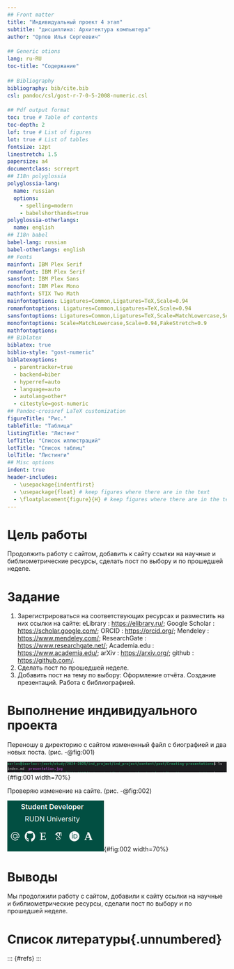 ```yaml
---
## Front matter
title: "Индивидуальный проект 4 этап"
subtitle: "дисциплина: Архитектура компьютера"
author: "Орлов Илья Сергеевич"

## Generic otions
lang: ru-RU
toc-title: "Содержание"

## Bibliography
bibliography: bib/cite.bib
csl: pandoc/csl/gost-r-7-0-5-2008-numeric.csl

## Pdf output format
toc: true # Table of contents
toc-depth: 2
lof: true # List of figures
lot: true # List of tables
fontsize: 12pt
linestretch: 1.5
papersize: a4
documentclass: scrreprt
## I18n polyglossia
polyglossia-lang:
  name: russian
  options:
	- spelling=modern
	- babelshorthands=true
polyglossia-otherlangs:
  name: english
## I18n babel
babel-lang: russian
babel-otherlangs: english
## Fonts
mainfont: IBM Plex Serif
romanfont: IBM Plex Serif
sansfont: IBM Plex Sans
monofont: IBM Plex Mono
mathfont: STIX Two Math
mainfontoptions: Ligatures=Common,Ligatures=TeX,Scale=0.94
romanfontoptions: Ligatures=Common,Ligatures=TeX,Scale=0.94
sansfontoptions: Ligatures=Common,Ligatures=TeX,Scale=MatchLowercase,Scale=0.94
monofontoptions: Scale=MatchLowercase,Scale=0.94,FakeStretch=0.9
mathfontoptions:
## Biblatex
biblatex: true
biblio-style: "gost-numeric"
biblatexoptions:
  - parentracker=true
  - backend=biber
  - hyperref=auto
  - language=auto
  - autolang=other*
  - citestyle=gost-numeric
## Pandoc-crossref LaTeX customization
figureTitle: "Рис."
tableTitle: "Таблица"
listingTitle: "Листинг"
lofTitle: "Список иллюстраций"
lotTitle: "Список таблиц"
lolTitle: "Листинги"
## Misc options
indent: true
header-includes:
  - \usepackage{indentfirst}
  - \usepackage{float} # keep figures where there are in the text
  - \floatplacement{figure}{H} # keep figures where there are in the text
---
```


# Цель работы

Продолжить работу с сайтом, добавить к сайту ссылки на научные и библиометрические ресурсы, сделать пост по выбору и по прошедшей неделе.

# Задание

1. Зарегистрироваться на соответствующих ресурсах и разместить на них ссылки на сайте: eLibrary : https://elibrary.ru/; Google Scholar : https://scholar.google.com/; ORCID : https://orcid.org/; Mendeley : https://www.mendeley.com/; ResearchGate : https://www.researchgate.net/; Academia.edu : https://www.academia.edu/; arXiv : https://arxiv.org/; github : https://github.com/.
2. Сделать пост по прошедшей неделе.
3. Добавить пост на тему по выбору: Оформление отчёта. Создание презентаций. Работа с библиографией.

# Выполнение индивидуального проекта

Переношу в директорию с сайтом измененный файл с биографией и два новых поста. (рис. -@fig:001)

![Изменение сайта](image/1.png){#fig:001 width=70%}

Проверяю изменение на сайте. (рис. -@fig:002)

![Изменение](image/2.png){#fig:002 width=70%}

# Выводы

Мы продолжили работу с сайтом, добавили к сайту ссылки на научные и библиометрические ресурсы, сделали пост по выбору и по прошедшей неделе.

# Список литературы{.unnumbered}

::: {#refs}
:::
